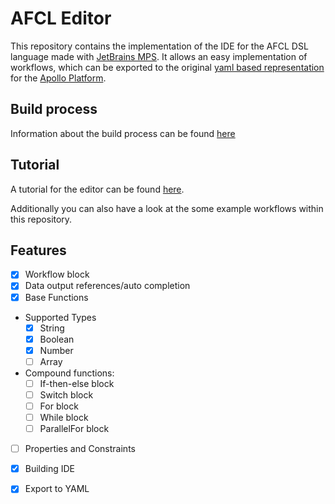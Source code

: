 # AFCL Editor

This repository contains the implementation of the IDE for the AFCL DSL language made with [JetBrains MPS](https://www.jetbrains.com/mps/). It allows an easy implementation of workflows, which can be exported to the original [yaml based representation](https://apollowf.github.io/learn.html) for the [Apollo Platform](https://github.com/Apollo-Workflows).


## Build process

Information about the build process can be found [here](docs/build.md)

## Tutorial

A tutorial for the editor can be found [here](docs/tutorial.md).

Additionally you can also have a look at the some example workflows within this repository.  

## Features

- [x] Workflow block
- [x] Data output references/auto completion
- [x] Base Functions
- Supported Types
    - [x] String
    - [x] Boolean
    - [x] Number 
    - [ ] Array
- Compound functions:
    - [ ] If-then-else block
    - [ ] Switch block
    - [ ] For block
    - [ ] While block
    - [ ] ParallelFor block
- [ ] Properties and Constraints
- [x] Building IDE
- [x] Export to YAML

